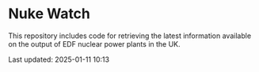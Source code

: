 # Nuke Watch

This repository includes code for retrieving the latest information available on the output of EDF nuclear power plants in the UK.

Last updated: 2025-01-11 10:13